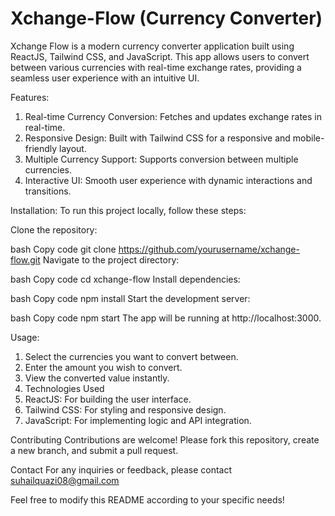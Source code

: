# Xchange-Flow (Currency Converter)
Xchange Flow is a modern currency converter application built using ReactJS, Tailwind CSS, and JavaScript. This app allows users to convert between various currencies with real-time exchange rates, providing a seamless user experience with an intuitive UI.

Features:
1. Real-time Currency Conversion: Fetches and updates exchange rates in real-time.
2. Responsive Design: Built with Tailwind CSS for a responsive and mobile-friendly layout.
3. Multiple Currency Support: Supports conversion between multiple currencies.
4. Interactive UI: Smooth user experience with dynamic interactions and transitions.

Installation:
To run this project locally, follow these steps:

Clone the repository:

bash
Copy code
git clone https://github.com/yourusername/xchange-flow.git
Navigate to the project directory:

bash
Copy code
cd xchange-flow
Install dependencies:

bash
Copy code
npm install
Start the development server:

bash
Copy code
npm start
The app will be running at http://localhost:3000.

Usage:
1. Select the currencies you want to convert between.
2. Enter the amount you wish to convert.
3. View the converted value instantly.
4. Technologies Used
5. ReactJS: For building the user interface.
6. Tailwind CSS: For styling and responsive design.
7. JavaScript: For implementing logic and API integration.

Contributing
Contributions are welcome! Please fork this repository, create a new branch, and submit a pull request.


Contact
For any inquiries or feedback, please contact suhailquazi08@gmail.com

Feel free to modify this README according to your specific needs!
